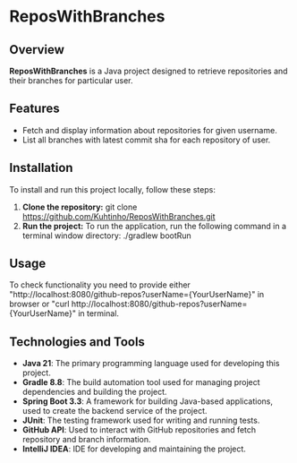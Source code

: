 # ReposWithBranches

## Overview

**ReposWithBranches** is a Java project designed to retrieve repositories and their branches for particular user.

## Features

- Fetch and display information about repositories for given username.
- List all branches with latest commit sha for each repository of user.

## Installation

To install and run this project locally, follow these steps:

1. **Clone the repository:**
   git clone https://github.com/Kuhtinho/ReposWithBranches.git
2. **Run the project:**
   To run the application, run the following command in a terminal window directory:
   ./gradlew bootRun

## Usage

To check functionality you need to provide either "http://localhost:8080/github-repos?userName={YourUserName}" in browser or "curl http://localhost:8080/github-repos?userName={YourUserName}" in terminal.

## Technologies and Tools

- **Java 21**: The primary programming language used for developing this project.
- **Gradle 8.8**: The build automation tool used for managing project dependencies and building the project.
- **Spring Boot 3.3**: A framework for building Java-based applications, used to create the backend service of the project.
- **JUnit**: The testing framework used for writing and running tests.
- **GitHub API**: Used to interact with GitHub repositories and fetch repository and branch information.
- **IntelliJ IDEA**: IDE for developing and maintaining the project.
